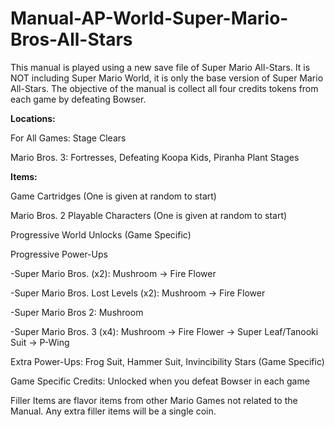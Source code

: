# Manual-AP-World-Super-Mario-Bros-All-Stars
This manual is played using a new save file of Super Mario All-Stars. It is NOT including Super Mario World, it is only the base version of Super Mario All-Stars. The objective of the manual is collect all four credits tokens from each game by defeating Bowser.

**Locations:**

For All Games: Stage Clears

Mario Bros. 3: Fortresses, Defeating Koopa Kids, Piranha Plant Stages

**Items:**

Game Cartridges (One is given at random to start)

Mario Bros. 2 Playable Characters (One is given at random to start)

Progressive World Unlocks (Game Specific)

Progressive Power-Ups

  -Super Mario Bros. (x2): Mushroom -> Fire Flower
  
  -Super Mario Bros. Lost Levels (x2): Mushroom -> Fire Flower
  
  -Super Mario Bros 2: Mushroom
  
  -Super Mario Bros. 3 (x4): Mushroom -> Fire Flower -> Super Leaf/Tanooki Suit -> P-Wing
  
Extra Power-Ups: Frog Suit, Hammer Suit, Invincibility Stars (Game Specific)

Game Specific Credits: Unlocked when you defeat Bowser in each game

Filler Items are flavor items from other Mario Games not related to the Manual. Any extra filler items will be a single coin.
